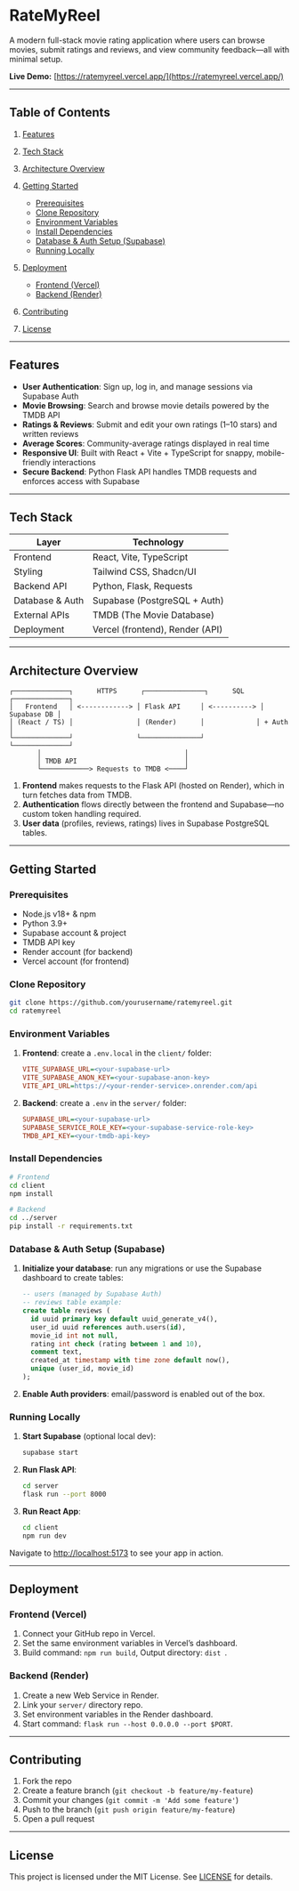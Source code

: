 # RateMyReel

A modern full-stack movie rating application where users can browse movies, submit ratings and reviews, and view community feedback—all with minimal setup.

**Live Demo:** [https://ratemyreel.vercel.app/](https://ratemyreel.vercel.app/)

---

## Table of Contents

1. [Features](#features)
2. [Tech Stack](#tech-stack)
3. [Architecture Overview](#architecture-overview)
4. [Getting Started](#getting-started)

   - [Prerequisites](#prerequisites)
   - [Clone Repository](#clone-repository)
   - [Environment Variables](#environment-variables)
   - [Install Dependencies](#install-dependencies)
   - [Database & Auth Setup (Supabase)](#database--auth-setup-supabase)
   - [Running Locally](#running-locally)

5. [Deployment](#deployment)

   - [Frontend (Vercel)](#frontend-vercel)
   - [Backend (Render)](#backend-render)

6. [Contributing](#contributing)
7. [License](#license)

---

## Features

- **User Authentication**: Sign up, log in, and manage sessions via Supabase Auth
- **Movie Browsing**: Search and browse movie details powered by the TMDB API
- **Ratings & Reviews**: Submit and edit your own ratings (1–10 stars) and written reviews
- **Average Scores**: Community-average ratings displayed in real time
- **Responsive UI**: Built with React + Vite + TypeScript for snappy, mobile-friendly interactions
- **Secure Backend**: Python Flask API handles TMDB requests and enforces access with Supabase

---

## Tech Stack

| Layer           | Technology                      |
| --------------- | ------------------------------- |
| Frontend        | React, Vite, TypeScript         |
| Styling         | Tailwind CSS, Shadcn/UI         |
| Backend API     | Python, Flask, Requests         |
| Database & Auth | Supabase (PostgreSQL + Auth)    |
| External APIs   | TMDB (The Movie Database)       |
| Deployment      | Vercel (frontend), Render (API) |

---

## Architecture Overview

```text
┌──────────────┐      HTTPS      ┌───────────────┐      SQL      ┌──────────────┐
│   Frontend   │ <------------> │ Flask API     │ <----------> │ Supabase DB │
│ (React / TS) │                │ (Render)      │             │ + Auth       │
└──────────────┘                └───────────────┘                └──────────────┘
       │                                    │
       │ TMDB API                           │
       └────────────> Requests to TMDB <────┘
```

1. **Frontend** makes requests to the Flask API (hosted on Render), which in turn fetches data from TMDB.
2. **Authentication** flows directly between the frontend and Supabase—no custom token handling required.
3. **User data** (profiles, reviews, ratings) lives in Supabase PostgreSQL tables.

---

## Getting Started

### Prerequisites

- Node.js v18+ & npm
- Python 3.9+
- Supabase account & project
- TMDB API key
- Render account (for backend)
- Vercel account (for frontend)

### Clone Repository

```bash
git clone https://github.com/yourusername/ratemyreel.git
cd ratemyreel
```

### Environment Variables

1. **Frontend**: create a `.env.local` in the `client/` folder:

   ```ini
   VITE_SUPABASE_URL=<your-supabase-url>
   VITE_SUPABASE_ANON_KEY=<your-supabase-anon-key>
   VITE_API_URL=https://<your-render-service>.onrender.com/api
   ```

2. **Backend**: create a `.env` in the `server/` folder:

   ```ini
   SUPABASE_URL=<your-supabase-url>
   SUPABASE_SERVICE_ROLE_KEY=<your-supabase-service-role-key>
   TMDB_API_KEY=<your-tmdb-api-key>
   ```

### Install Dependencies

```bash
# Frontend
cd client
npm install

# Backend
cd ../server
pip install -r requirements.txt
```

### Database & Auth Setup (Supabase)

1. **Initialize your database**: run any migrations or use the Supabase dashboard to create tables:

   ```sql
   -- users (managed by Supabase Auth)
   -- reviews table example:
   create table reviews (
     id uuid primary key default uuid_generate_v4(),
     user_id uuid references auth.users(id),
     movie_id int not null,
     rating int check (rating between 1 and 10),
     comment text,
     created_at timestamp with time zone default now(),
     unique (user_id, movie_id)
   );
   ```

2. **Enable Auth providers**: email/password is enabled out of the box.

### Running Locally

1. **Start Supabase** (optional local dev):

   ```bash
   supabase start
   ```

2. **Run Flask API**:

   ```bash
   cd server
   flask run --port 8000
   ```

3. **Run React App**:

   ```bash
   cd client
   npm run dev
   ```

Navigate to [http://localhost:5173](http://localhost:5173) to see your app in action.

---

## Deployment

### Frontend (Vercel)

1. Connect your GitHub repo in Vercel.
2. Set the same environment variables in Vercel’s dashboard.
3. Build command: `npm run build`, Output directory: `dist `.

### Backend (Render)

1. Create a new Web Service in Render.
2. Link your `server/` directory repo.
3. Set environment variables in the Render dashboard.
4. Start command: `flask run --host 0.0.0.0 --port $PORT`.

---

## Contributing

1. Fork the repo
2. Create a feature branch (`git checkout -b feature/my-feature`)
3. Commit your changes (`git commit -m 'Add some feature'`)
4. Push to the branch (`git push origin feature/my-feature`)
5. Open a pull request

---

## License

This project is licensed under the MIT License. See [LICENSE](LICENSE) for details.

